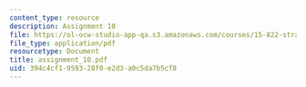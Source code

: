 ```yaml
---
content_type: resource
description: Assignment 10
file: https://ol-ocw-studio-app-qa.s3.amazonaws.com/courses/15-822-strategic-marketing-measurement-fall-2002/394c4cf1959328f0e2d3a0c5da7b5cf8_assignment_10.pdf
file_type: application/pdf
resourcetype: Document
title: assignment_10.pdf
uid: 394c4cf1-9593-28f0-e2d3-a0c5da7b5cf8
---
```

